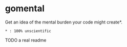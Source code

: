 # gomental

Get an idea of the mental burden your code might create*.

    * : 100% unscientific

TODO a real readme
